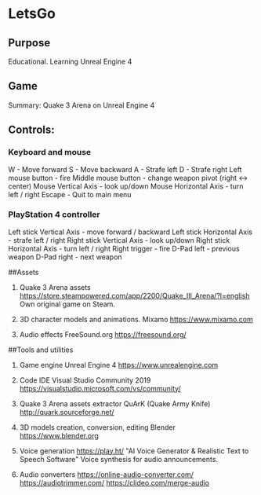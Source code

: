 # LetsGo

## Purpose
Educational. Learning Unreal Engine 4

## Game
Summary: Quake 3 Arena on Unreal Engine 4

## Controls:

### Keyboard and mouse
W - Move forward
S - Move backward
A - Strafe left
D - Strafe right
Left mouse button - fire
Middle mouse button - change weapon pivot (right <-> center)
Mouse Vertical Axis - look up/down
Mouse Horizontal Axis - turn left / right
Escape - Quit to main menu

### PlayStation 4 controller
Left stick Vertical Axis - move forward / backward
Left stick Horizontal Axis - strafe left / right
Right stick Vertical Axis - look up/down
Right stick Horizontal Axis - turn left / right
Right trigger - fire
D-Pad left - previous weapon
D-Pad right - next weapon

##Assets
1. Quake 3 Arena assets
https://store.steampowered.com/app/2200/Quake_III_Arena/?l=english
Own original game on Steam.

2. 3D character models and animations.
Mixamo
https://www.mixamo.com

3. Audio effects
FreeSound.org
https://freesound.org/

##Tools and utilities
1. Game engine
Unreal Engine 4
https://www.unrealengine.com

2. Code IDE
Visual Studio Community 2019
https://visualstudio.microsoft.com/vs/community/

3. Quake 3 Arena assets extractor
QuArK (Quake Army Knife)
http://quark.sourceforge.net/

4. 3D models creation, conversion, editing
Blender
https://www.blender.org

5. Voice generation
https://play.ht/
"AI Voice Generator & Realistic Text to Speech Software"
Voice synthesis for audio announcements.

6. Audio converters
https://online-audio-converter.com/
https://audiotrimmer.com/
https://clideo.com/merge-audio
